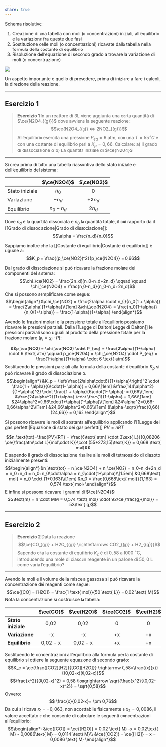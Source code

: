 ```yaml
---
share: true
---
```

Schema risolutivo:
1. Creazione di una tabella con moli (o concentrazioni) iniziali, all’equilibrio e la variazione fra queste due fasi
2. Sostituzione delle moli (o concentrazioni) ricavate dalla tabella nella formula della costante di equilibrio
3. Risoluzione dell’equazione di secondo grado a trovare la variazione di moli (o concentrazione)

![](ac454ee528e793422198f4670e70eef4_MD5%201.png)

Un aspetto importante è quello di prevedere, prima di iniziare a fare i calcoli, la direzione della reazione.

---

## Esercizio 1

> **Esercizio 1**
> In un reattore di 3L viene aggiunta una certa quantità di $\ce{N2O4_{(g)}}$ dove avviene la seguente reazione:
> $$\ce{N2O4_{(g)} <=> 2NO2_{(g)}}$$
> All’equilibrio esercita una pressione $P_{eq} = 6 \text{ atm}$, con una $T=55^\circ C$ e con una costante di equilibrio pari a $K_p = 0,66$.
> Calcolare:
> a) Il grado di dissociazione $\alpha$
> b) La quantità iniziale di $\ce{N2O4}$

---


Si crea prima di tutto una tabella riassuntiva dello stato iniziale e dell’equilibrio del sistema:

|                | $\ce{N2O4}$ | $\ce{NO2}$ |
| -------------- |:-----------:|:----------:|
| Stato iniziale |    $n_0$    |     0      |
| Variazione     |   $-n_d$    |  $+2n_d$   |
| Equilibrio     | $n_0 - n_d$ |   $2n_d$   |

Dove $n_d$ è la quantità dissociata e $n_0$ la quantità totale, il cui rapporto da il [[Grado di dissociazione|Grado di dissociazione]]:
$$\alpha = \frac{n_d}{n_0}$$

Sappiamo inoltre che la [[Costante di equilibrio|Costante di equilibrio]] è uguale a:
$$K_p = \frac{(p_\ce{NO2})^2}{p_\ce{N2O4}} = 0,66$$

Dal grado di dissociazione si può ricavare la frazione molare dei componenti del sistema:
$$\chi_\ce{NO2} = \frac{2n_d}{n_0-n_d+2n_d} \qquad \qquad \chi_\ce{N2O4} = \frac{n_0-n_d}{n_0-n_d+2n_d}$$
Che si possono semplificare come segue:
$$\begin{align*}
&\chi_\ce{NO2} = \frac{2\alpha \cdot n_0}{n_0(1 + \alpha)} = \frac{2\alpha}{1+\alpha}\\[1em]
&\chi_\ce{N2O4} = \frac{n_0(1-\alpha)}{n_0(1+\alpha)} = \frac{1-\alpha}{1+\alpha}
\end{align*}$$


Avendo le frazioni molari e la pressione totale all’equilibrio possiamo ricavare le pressioni parziali.
Dalla [[Legge di Dalton|Legge di Dalton]] le pressioni parziali sono uguali al prodotto della pressione totale per la frazione molare ($p_i = \chi_i \cdot P$):

$$p_\ce{NO2} = \chi_\ce{NO2} \cdot P_{eq} = \frac{2\alpha}{1+\alpha} \cdot 6 \text{ atm} \qquad p_\ce{N2O4} = \chi_\ce{N2O4} \cdot P_{eq} = \frac{1-\alpha}{1+\alpha} \cdot 6 \text{ atm}$$
Sostituendo le pressioni parziali alla formula della costante d’equilibrio $K_p$ si può ricavare il grado di dissociazione $\alpha$.
$$\begin{align*}
&K_p = \left(\frac{2\alpha\cdot6}{1+\alpha}\right)^2 \cdot \frac{1 + \alpha}{6\cdot(1- \alpha)} = 0,66\\[1em]
&\frac{144\alpha^2}{(1+\alpha)^2} \cdot \frac{1 + \alpha}{6\cdot(1- \alpha)} = 0,66\\[1em]
&\frac{24\alpha^2}{1+\alpha} \cdot \frac{1}{1-\alpha} = 0,66\\[1em]
&24\alpha^2=0,66\cdot(1+\alpha)(1-\alpha)\\[1em]
&24\alpha^2=0,66-0,66\alpha^2\\[1em]
&24,66\alpha^2=0,66\\[1em]
&\alpha=\sqrt{\frac{0,66}{24,66}} = 0,163
\end{align*}$$

Si possono ricavare le moli di sostanta all’equilibrio applicando l’[[Legge dei gas perfetti|Equazione di stato dei gas perfetti]] $PV=nRT$.

$$n_\text{tot}=\frac{PV}{RT} = \frac{6\text{ atm} \cdot 3\text{ L}}{0,08206 \ce{\frac{atm\cdot L}{mol\cdot K}}\cdot (55+273,15)\text{ K}} = 0,668 \text{ mol}$$
E sapendo il grado di dissociazione risalire alle moli di tetraossido di diazoto inizialmente presenti:
$$\begin{align*}
&n_\text{tot} = n_\ce{N2O4} + n_\ce{NO2} = n_0-n_d+2n_d = n_0+n_d = n_0+n_0\cdot\alpha = n_0\cdot(1+\alpha)\\[1.5em]
&0,668\text{ mol} = n_0 \cdot (1+0,163)\\[1em]
&n_0 = \frac{0,668\text{ mol}}{1,163} = 0,574 \text{ mol} 
\end{align*}$$
E infine si possono ricavare i grammi di $\ce{N2O4}$:
$$\text{m} = n \cdot MM = 0,574 \text{ mol} \cdot 92\ce{\frac{g}{mol}} = 53\text{ g}$$


---

## Esercizio 2

> **Esercizio 2**
> Data la reazione $$\ce{CO_{(g)} + H2O_{(g)} \rightleftarrows CO2_{(g)} + H2_{(g)}}$$
> Sapendo cha la costante di equilibrio $K_c$ è di $0,58$ a $1000 \; ^\circ \text{C}$, introducendo una mole di ciascun reagente in un pallone di $50,0 \text{ L}$ come varia l’equilibrio?

---
Avendo le moli e il volume della miscela gassosa si può ricavare la concentrazione dei reagenti come segue:
$$\ce{[CO] = [H2O]} = \frac{1 \text{ mol}}{50 \text{ L}} = 0,02 \text{ M}$$
Nota la concentrazione si costruisce la tabella:


|                    | $\ce{CO}$ | $\ce{H2O}$ | $\ce{CO2}$ | $\ce{H2}$ |
| ------------------ |:---------:|:----------:|:----------:|:---------:|
| **Stato iniziale** |   0,02    |    0,02    |     0      |     0     |
| **Variazione**     |    -x     |     -x     |     +x     |    +x     |
| **Equilibrio**     | 0,02 - x  |  0,02 - x  |     +x     |    +x     |

Sostituendo le concentrazioni all’equilibrio alla formula per la costante di equilibrio si ottiene la seguente equazione di secondo grado:
$$K_c = \ce{\frac{[CO2][H2]}{[CO][H2O]}} \rightarrow 0,58=\frac{(x)(x)}{(0,02-x)(0,02-x)}$$
$$\frac{x^2}{(0,02-x)^2} = 0,58 \longrightarrow \sqrt{\frac{x^2}{(0,02-x)^2}} = \sqrt{0,58}$$
Ovvero:
$$ \frac{x}{0,02-x}= \pm 0,76$$
Da cui si ricava $x_1= -0,063$, non accettabile fisicamente e $x_2=0,0086$, il valore accettato e che consente di calcolare le seguenti concentrazioni all’equilibrio:
$$\begin{align*}
&\ce{[CO]} = \ce{[H2O]} = 0,02 \text{ M} -x = 0,02\text{ M} - 0,0086\text{ M} = 0,0114 \text{ M}\\
&\ce{[CO2]} = \ce{[H2]} = x = 0,0086 \text{ M}
\end{align*}$$